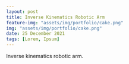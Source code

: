 ```yaml
---
layout: post
title: Inverse Kinematics Robotic Arm
feature-img: "assets/img/portfolio/cake.png"
img: "assets/img/portfolio/cake.png"
date: 25 December 2021
tags: [Lorem, Ipsum]
---
```


Inverse kinematics robotic arm.
